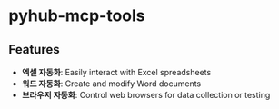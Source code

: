 # pyhub-mcp-tools

## Features

- **엑셀 자동화**: Easily interact with Excel spreadsheets
- **워드 자동화**: Create and modify Word documents
- **브라우저 자동화**: Control web browsers for data collection or testing